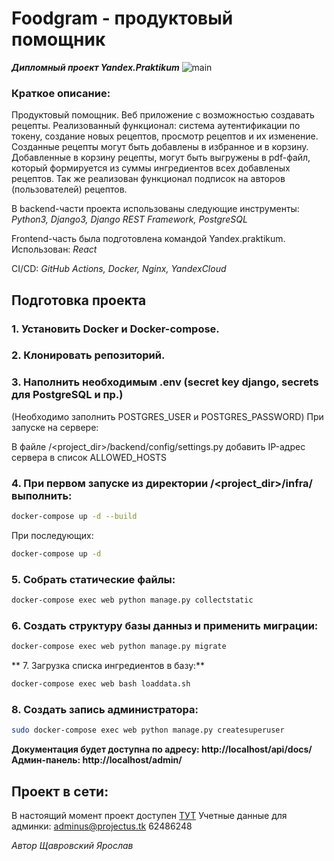# Foodgram - продуктовый помощник
**_Дипломный проект Yandex.Praktikum_**
![main](https://github.com/YaroslavSHCH/foodgram-project-react/workflows/main.yml/badge.svg)
### Краткое описание:
Продуктовый помощник. Веб приложение с возможностью создавать рецепты.
Реализованный функционал: система аутентификации по токену, создание новых рецептов, просмотр рецептов и их изменение. Созданные рецепты могут быть добавлены в избранное и в корзину. Добавленные в корзину рецепты, могут быть выгружены в pdf-файл, который формируется из суммы ингредиентов всех добавленых рецептов. Так же реализован функционал подписок на авторов (пользователей) рецептов.

В backend-части проекта использованы следующие инструменты:
_Python3, Django3, Django REST Framework, PostgreSQL_

Frontend-часть была подготовлена командой Yandex.praktikum. Использован:
_React_

CI/CD:
_GitHub Actions, Docker, Nginx, YandexCloud_

## Подготовка проекта
### 1. Установить Docker и Docker-compose.
### 2. Клонировать репозиторий.
### 3. Наполнить необходимым .env (secret key django, secrets для PostgreSQL и пр.)
(Необходимо заполнить POSTGRES_USER и POSTGRES_PASSWORD)
При запуске на сервере:

В файле /<project_dir>/backend/config/settings.py добавить IP-адрес сервера в список ALLOWED_HOSTS

### 4. При первом запуске из директории /<project_dir>/infra/ выполнить:
```sh
docker-compose up -d --build
```
При последующих:
```sh
docker-compose up -d
```
### 5. Собрать статические файлы:
```sh
docker-compose exec web python manage.py collectstatic
```
### 6. Создать структуру базы данныз и применить миграции:
```sh
docker-compose exec web python manage.py migrate
```
** 7. Загрузка списка ингредиентов в базу:**
```sh
docker-compose exec web bash loaddata.sh
```
### 8. Создать запись администратора:
```sh
sudo docker-compose exec web python manage.py createsuperuser
```
**Документация будет доступна по адресу: http://localhost/api/docs/**
**Админ-панель: http://localhost/admin/**

## Проект в сети:
В настоящий момент проект доступен [ТУТ](http://projectus.tk/)
Учетные данные для админки:
adminus@projectus.tk 
62486248

_Автор Щавровский Ярослав_
